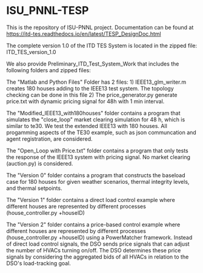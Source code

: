 # ISU_PNNL-TESP
This is the repository of ISU-PNNL project. Documentation can be found at https://itd-tes.readthedocs.io/en/latest/TESP_DesignDoc.html

The complete version 1.0 of the ITD TES System is located in the zipped file: ITD_TES_version_1.0

We also provide Preliminary_ITD_Test_System_Work that includes the following folders and zipped files:

The "Matlab and Python Files" Folder has 2 files:
      1) IEEE13_glm_writer.m creates 180 houses adding to the IEEE13 test system. The topology checking can be done in this file
      2) The price_generator.py generate price.txt with dynamic pricing signal for 48h with 1 min interval.
      
The "Modified_IEEE13_with180houses" folder contains a program that simulates the "close_loop" market clearing simulation for 48 h, 
which is similar to te30. We test the extended IEEE13 with 180 houses. All progamming aspects of the TE30 example, such as json communcation and agent registration, are considered. 

The "Open_Loop with Price.txt" folder contains a program that only tests the response of the IEEE13 system with pricing signal. 
No market clearing (auction.py) is considered.

The "Version 0" folder contains a program that constructs the baseload case for 180 houses for given weather scenarios, thermal integrity levels, and thermal setpoints.

The "Version 1" folder contains a direct load control example where different houses are represented by different processes (house_controller.py +houseID)

The "Version 2" folder contains a price-based control example where different houses are represented by different processes (house_controller.py +houseID) using a PowerMatcher framework. Instead of direct load control signals, the DSO sends price signals that can adjust the number of HVACs turning on/off. The DSO determines these price signals by considering the aggregated bids of all HVACs in relation to the DSO's load-tracking goal.

